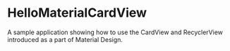 # HelloMaterialCardView
A sample application showing how to use the CardView and RecyclerView introduced as a part of Material Design.
